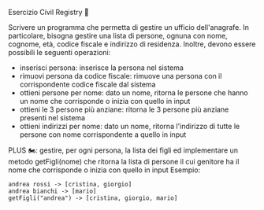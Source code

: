 Esercizio Civil Registry 🛵

Scrivere un programma che permetta di gestire un ufficio dell'anagrafe. In particolare, bisogna
gestire una lista di persone, ognuna con nome, cognome, età, codice fiscale e indirizzo di residenza.
Inoltre, devono essere possibili le seguenti operazioni:

- inserisci persona: inserisce la persona nel sistema
- rimuovi persona da codice fiscale: rimuove una persona con il corrispondente codice fiscale dal sistema
- ottieni persone per nome: dato un nome, ritorna le persone che hanno un nome che corrisponde
 o inizia con quello in input
- ottieni le 3 persone più anziane: ritorna le 3 persone più anziane presenti nel sistema
- ottieni indirizzi per nome: dato un nome, ritorna l'indirizzo di tutte le persone con nome 
corrispondente a quello in input

PLUS 🏍: gestire, per ogni persona, la lista dei figli ed implementare un metodo getFigli(nome)
 che ritorna la lista di persone il cui genitore ha il nome che corrisponde o inizia con quello in input
 Esempio: 
 
 ```
 andrea rossi -> [cristina, giorgio]
 andrea bianchi -> [mario]
 getFigli("andrea") -> [cristina, giorgio, mario]
 ```
  